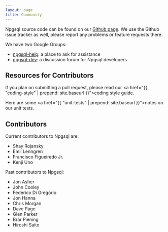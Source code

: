 ```yaml
---
layout: page
title: Community
---
```

Npgsql source code can be found on our <a href="http://www.github.com/npgsql/npgsql">Github page</a>.
We use the Github issue tracker as well, please report any problems or feature requests there.

We have two Google Groups:

* <a href="https://groups.google.com/forum/#!forum/npgsql-help">npgsql-help</a>: a place to ask for assistance
* <a href="https://groups.google.com/forum/#!forum/npgsql-dev">npgsql-dev</a>: a discussion forum for Npgsql developers

## Resources for Contributors

If you plan on submitting a pull request, please read our <a href="{{ "coding-style" | prepend: site.baseurl }}">coding
style guide</a>.

Here are some <a href="{{ "unit-tests" | prepend: site.baseurl }}">notes on our unit tests</a>.

## Contributors

Current contributors to Npgsql are:

* Shay Rojansky
* Emil Lenngren
* Francisco Figueiredo Jr.
* Kenji Uno

Past contributors to Npgsql:

* Jon Asher
* John Cooley
* Federico Di Gregorio
* Jon Hanna
* Chris Morgan
* Dave Page
* Glen Parker
* Brar Piening
* Hiroshi Saito
